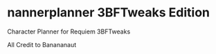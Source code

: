 # nannerplanner 3BFTweaks Edition
 Character Planner for Requiem 3BFTweaks

 All Credit to Banananaut
